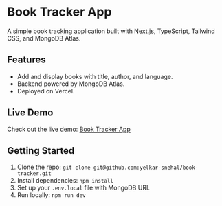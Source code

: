 # Book Tracker App

A simple book tracking application built with Next.js, TypeScript, Tailwind CSS, and MongoDB Atlas.

## Features
- Add and display books with title, author, and language.
- Backend powered by MongoDB Atlas.
- Deployed on Vercel.

## Live Demo
Check out the live demo: [Book Tracker App](https://book-tracker-omega.vercel.app)

## Getting Started
1. Clone the repo: `git clone git@github.com:yelkar-snehal/book-tracker.git`
2. Install dependencies: `npm install`
3. Set up your `.env.local` file with MongoDB URI.
4. Run locally: `npm run dev`
